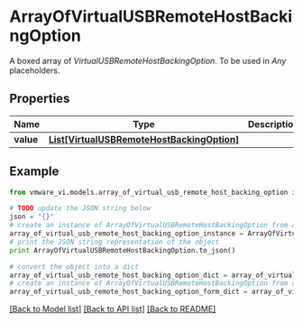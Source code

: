 # ArrayOfVirtualUSBRemoteHostBackingOption

A boxed array of *VirtualUSBRemoteHostBackingOption*. To be used in *Any* placeholders. 

## Properties
Name | Type | Description | Notes
------------ | ------------- | ------------- | -------------
**value** | [**List[VirtualUSBRemoteHostBackingOption]**](VirtualUSBRemoteHostBackingOption.md) |  | 

## Example

```python
from vmware_vi.models.array_of_virtual_usb_remote_host_backing_option import ArrayOfVirtualUSBRemoteHostBackingOption

# TODO update the JSON string below
json = "{}"
# create an instance of ArrayOfVirtualUSBRemoteHostBackingOption from a JSON string
array_of_virtual_usb_remote_host_backing_option_instance = ArrayOfVirtualUSBRemoteHostBackingOption.from_json(json)
# print the JSON string representation of the object
print ArrayOfVirtualUSBRemoteHostBackingOption.to_json()

# convert the object into a dict
array_of_virtual_usb_remote_host_backing_option_dict = array_of_virtual_usb_remote_host_backing_option_instance.to_dict()
# create an instance of ArrayOfVirtualUSBRemoteHostBackingOption from a dict
array_of_virtual_usb_remote_host_backing_option_form_dict = array_of_virtual_usb_remote_host_backing_option.from_dict(array_of_virtual_usb_remote_host_backing_option_dict)
```
[[Back to Model list]](../README.md#documentation-for-models) [[Back to API list]](../README.md#documentation-for-api-endpoints) [[Back to README]](../README.md)


